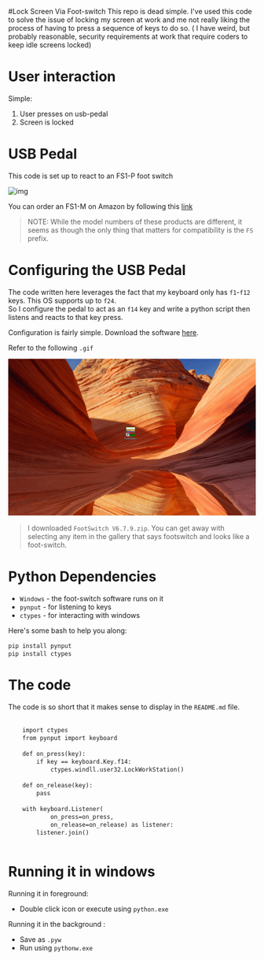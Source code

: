 #Lock Screen Via Foot-switch
This repo is dead simple. I've used this code to solve the issue of locking my screen at work and me not really liking the process of having to press a sequence of keys to do so.  ( I have weird, but probably reasonable,  security requirements at work that require coders to keep idle screens locked)  

User interaction  
=

Simple: 

1) User presses on usb-pedal  
2) Screen is locked  



USB Pedal
=

This code is set up to react to an FS1-P foot switch  
  
![img](https://images-na.ssl-images-amazon.com/images/I/41EIABYeteL._SX425_.jpg)

You can order an FS1-M on Amazon by following this [link](https://www.amazon.com/FS1-M-Single-Switch-Control-Keyboard/dp/B00G5ZRJDA)  
  
> NOTE: While the model numbers of these products are different, it seems as though the only thing that matters for compatibility is the `FS` prefix.  
  

Configuring the USB Pedal
=  

The code written here leverages the fact that my keyboard only has `f1`-`f12` keys. This OS supports up to `f24`.     
So I configure the pedal to act as an `f14` key and write a python script then listens and reacts to that key press.   

Configuration is fairly simple. Download the software [here](http://software.pcsensor.com/pc_en.html). 


Refer to the following `.gif`  
  
![img](/docs/gifs/fs_animation.gif)  

  

>  I downloaded `FootSwitch V6.7.9.zip`. You can get away with selecting any item in the gallery that says footswitch and looks like a foot-switch. 



Python Dependencies
=

- `Windows` - the foot-switch software runs on it  
- `pynput` - for listening to keys
- `ctypes` - for interacting with windows

Here's some bash to help you along:  

	pip install pynput
	pip install ctypes  

The code
=

The code is so short that it makes sense to display in the `README.md` file.



<pre><code class="python">
	import ctypes
	from pynput import keyboard
	
	def on_press(key):
	    if key == keyboard.Key.f14:
	        ctypes.windll.user32.LockWorkStation()
	
	def on_release(key):
		pass
	
	with keyboard.Listener(
	        on_press=on_press,
	        on_release=on_release) as listener:
	    listener.join()

</code></pre>


# Running it in windows

Running it in foreground:  

- Double click icon or execute using `python.exe`  

Running it in the background :  

- Save as `.pyw`  
- Run using `pythonw.exe`	

